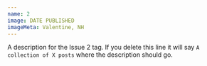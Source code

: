 ```yaml
---
name: 2
image: DATE PUBLISHED
imageMeta: Valentine, NH
---
```

A description for the Issue 2 tag. If you delete this line it will say
`A collection of X posts` where the description should go.
